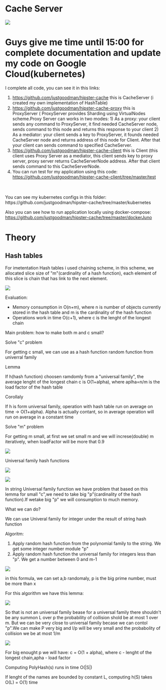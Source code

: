 Cache Server
=====================

![](http://dl2.joxi.net/drive/2016/10/13/0011/0529/758289/89/f84998ed49.jpg)


Guys give me time until 15:00 for complete documentation and update my code on Google Cloud(kubernetes)
====================

I complete all code, you can see it in this links:<br />
1) https://github.com/justgoodman/hipster-cache this is CacheServer (i created my own implementation of HashTable)<br />
2) https://github.com/justgoodman/hipster-cache-proxy this is ProxyServer ( ProxyServer provides Sharding using VirtualNodes scheme.Proxy Server can works in two modes: 1) As a proxy: your client sends any command to ProxyServer, it find needed CacheServer node, sends command to this node and returns this response to your client 2) As a mediator: your client sends a key to ProxyServer, it founds needed CacheServer node and returns address of this node for Client. After that your client can sends command to specified CacheServer.<br />
3) https://github.com/justgoodman/hipster-cache-client this is Client (this client uses Proxy Server as a mediator, this client sends key to proxy server, proxy server returns CacheServerNode address. After that client sends command to this CacheServerNode.<br />
4) You can run test for my application using this code:
https://github.com/justgoodman/hipster-cache-client/tree/master/test 
<br />
<br />
You can see my kubernetes configs in this folder:<br />
https://github.com/justgoodman/hipster-cache/tree/master/kubernetes <br />


Also you can see how to run application locally using docker-compose: 
https://github.com/justgoodman/hipster-cache/tree/master/dockerJuno 

 

Theory
=====================

Hash tables
--------

For imetentation Hash tables i used chaining scheme, in this scheme, we allocated slice size of "m"(cardinality of a hash function), each element of
this slice is chain that has link to the next element.

![](http://dl2.joxi.net/drive/2016/10/14/0011/0529/758289/89/a16d5387cf.jpg)

Evaluation:
- Memory consumption in O(n+m), where n is number of objects currently stored in the hash table and m is the cardinality of the hash function
- Operations work in time O(c+1), where c is the lenght of the longest chain

Main problem: how to make both m and c small?

Solve "c" problem

For getting c small, we can use as a hash function random function from univerral family

Lemma

If h(hash function) choosen ramdomly from a "universal family", the average lenght of the longest chain c is O(1+alpha), where aplha=n/m is the load factor of the hash table

Corollaly

If h is form universal family, operation with hash table run on  average on time -> O(1+alpha). Alpha is actually contant, so in average operation will run on average in a constant time

Solve "m" problem

For getting m small, at first we set small m and we will increse(double) m iteratively, when loadFactor will be more that 0.9 

![](http://dl2.joxi.net/drive/2016/10/14/0011/0529/758289/89/1316ffb61b.jpg)

Universal family hash functions 

![](http://dl2.joxi.net/drive/2016/10/14/0011/0529/758289/89/3c62b8bcf5.jpg)

![](http://dl2.joxi.net/drive/2016/10/14/0011/0529/758289/89/5992d73d33.jpg)

In string Universal family function we have problem that based on this lemma for small "c",we need to take big "p"(cardinality of the hash function).If wetake big "p" we will consumption to much memory.

What we can do?

We can use Univeral family for integer under the result of string hash function  

Algoritm:
1. Apply random hash function from the polynomial family to the string. We get some integer number module "p"
2. Apply random hash function the universal family for integers less than "p". We get a number between 0 and m-1 

![](http://dl2.joxi.net/drive/2016/10/14/0011/0529/758289/89/20d72e0e7c.jpg)

in this formula, we can set a,b randomaly, p is the big prime number, must be more than x

For this algorithm we have this lemma:

![](http://dl1.joxi.net/drive/2016/10/14/0011/0529/758289/89/6369f8eaaf.jpg)

So that is not an universal family bease for a universal family there shouldn't be any summon L over p the probability of collision shold be at most 1 over m. But we can be very close to universal family becase we can contol "p".We can make P very big and l/p will be very small and the probabolity of collision we be at most 1/m

![](http://dl2.joxi.net/drive/2016/10/14/0011/0529/758289/89/83ce9a16f4.jpg)

For big enought p we will have:
c = O(1 + alpha), where c - lenght of the longest chain,apha - load factor

Computing PolyHash(s) runs in time O(|S|)

If lenght of the names are bounded by constant L, computing h(S) takes O(L) = O(1) time









  


